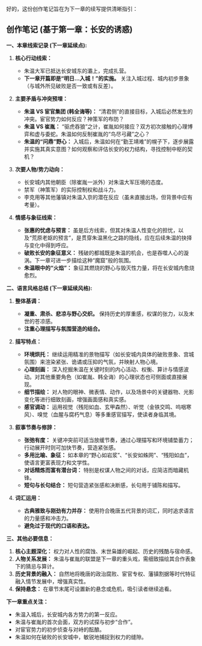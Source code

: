 好的，这份创作笔记旨在为下一章的续写提供清晰指引：

## 创作笔记 (基于第一章：长安的诱惑)

**一、本章线索记录 (下一章延续点):**

1.  **核心行动线索：**
    *   朱温大军已抵达长安城东的灞上，完成扎营。
    *   **下一章开篇即是“明日…入城！”的实施。** 关注入城过程、城内初步景象（与城外所见破败是否一致或有反差）。

2.  **主要矛盾与冲突预埋：**
    *   **朱温 VS 宦官集团 (韩全诲等)：** “清君侧”的直接目标，入城后必然发生的冲突。宦官势力如何反应？神策军的布防？
    *   **朱温 VS 崔胤：** “驱虎吞狼”之计，崔胤如何接应？双方初次接触的心理博弈和虚与委蛇。朱温如何反制崔胤的“鸟尽弓藏”之心？
    *   **朱温的“问鼎”野心：** 入城后，朱温如何在“勤王靖难”的幌子下，逐步展露并实施其真实意图？如何观察和评估长安的权力结构，寻找控制中枢的契机？

3.  **次要人物/势力动向：**
    *   长安城内其他朝臣（除崔胤一派外）对朱温大军压境的态度。
    *   禁军（神策军）的实际控制权和战斗力。
    *   李克用等其他藩镇对朱温入京的潜在反应（虽未直接出场，但背景中应有考量）。

4.  **情感与象征线索：**
    *   **张惠的忧虑与预言：** 虽是后方线索，但其对朱温人性变化的担忧，以及“荒原老妪的预言”，是贯穿朱温黑化之路的隐线，应在后续朱温的抉择与变化中得到呼应。
    *   **破败长安的象征意义：** 残破的都城既是朱温的机会，也是吞噬人心的漩涡。下一章可进一步描绘这种“魔窟”般的氛围。
    *   **朱温眼中的“火焰”：** 象征其燃烧的野心与毁灭性力量，将在长安城内愈烧愈烈。

**二、语言风格总结 (下一章延续风格):**

1.  **整体基调：**
    *   **凝重、肃杀、悲凉与野心交织。** 保持历史的厚重感，权谋的张力，以及末世的苍凉感。
    *   **注重心理描写与氛围营造的结合。**

2.  **描写特点：**
    *   **环境烘托：** 继续运用精准的景物描写（如长安城内具体的破败景象、宫城氛围）来渲染紧张、诡谲或压抑的气氛，并映射人物心境。
    *   **心理刻画：** 深入挖掘朱温在关键时刻的内心活动、权衡、算计与情感波动。对其他重要角色（如崔胤、韩全诲）的心理状态也可侧面或直接展现。
    *   **细节描绘：** 对人物的眼神、微表情、动作，以及场景中的关键器物、光影变化等进行细致刻画，增强画面感和真实感。
    *   **感官调动：** 运用视觉（残阳如血、玄甲森然）、听觉（金铁交鸣、呜咽寒风）、嗅觉（血腥与腐朽气息）等多重感官描写，使读者身临其境。

3.  **叙事节奏与修辞：**
    *   **张弛有度：** 关键冲突前可适当放缓节奏，通过心理描写和环境铺垫蓄力；行动展开时则可加快节奏，营造紧张感。
    *   **多用比喻、象征：** 如本章的“野心如岩浆”、“长安如蛛网”、“残阳如血”，使语言更富表现力和文学性。
    *   **对话精炼而富有潜台词：** 特别是权谋人物之间的对话，应简洁而暗藏机锋。
    *   **短句与长句结合：** 短句营造紧张感和决断感，长句用于铺陈和描写。

4.  **词汇运用：**
    *   **古典雅致与刚劲有力并存：** 使用符合晚唐五代背景的词汇，同时追求语言的力量感和冲击力。
    *   **避免过于现代的口语和表达。**

**三、其他必要信息：**

1.  **核心主题深化：** 权力对人性的腐蚀、末世枭雄的崛起、历史的残酷与宿命感。
2.  **人物关系发展：** 朱温与崔胤的联盟是下一章的重头戏，需细致描绘其合作表象下的猜忌与算计。
3.  **历史背景的融入：** 自然地将晚唐的政治腐败、宦官专权、藩镇割据等时代特征融入情节发展中，增强真实性。
4.  **保持悬念：** 在章节末尾可设置新的悬念或危机，吸引读者继续追看。

**下一章重点关注：**
*   朱温入城后，长安城内各方势力的第一反应。
*   朱温与崔胤的首次会面，双方的试探与初步“合作”。
*   对宦官势力的初步侦查与对峙的酝酿。
*   朱温如何在破败的长安城中，敏锐地捕捉到权力的缝隙。